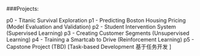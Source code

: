 ###Projects:

p0 - Titanic Survival Exploration
p1 - Predicting Boston Housing Pricing (Model Evaluation and Validation)
p2 - Student Intervention System (Supervised Learning)
p3 - Creating Customer Segments (Unsupervised Learning)
p4 - Training a Smartcab to Drive (Reinforcement Learning)
p5 - Capstone Project (TBD) [Task-based Development 基于任务开发 ]
